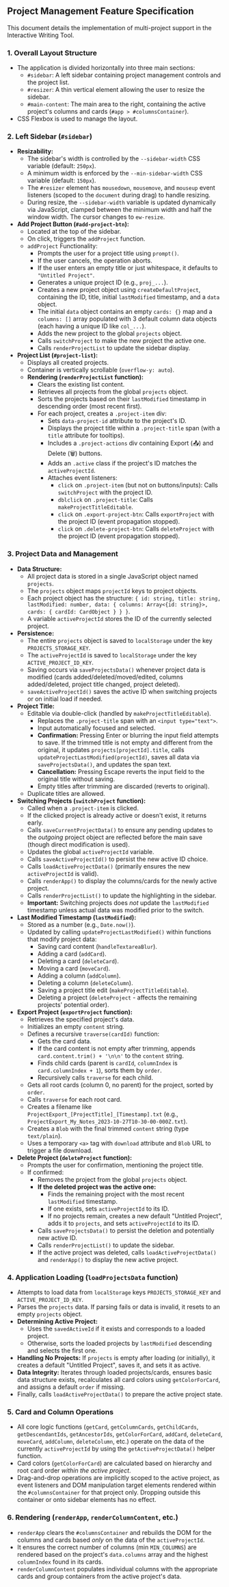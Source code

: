 ## Project Management Feature Specification

This document details the implementation of multi-project support in the Interactive Writing Tool.

### 1. Overall Layout Structure

*   The application is divided horizontally into three main sections:
    *   `#sidebar`: A left sidebar containing project management controls and the project list.
    *   `#resizer`: A thin vertical element allowing the user to resize the sidebar.
    *   `#main-content`: The main area to the right, containing the active project's columns and cards (`#app > #columnsContainer`).
*   CSS Flexbox is used to manage the layout.

### 2. Left Sidebar (`#sidebar`)

*   **Resizability:**
    *   The sidebar's width is controlled by the `--sidebar-width` CSS variable (default: `250px`).
    *   A minimum width is enforced by the `--min-sidebar-width` CSS variable (default: `150px`).
    *   The `#resizer` element has `mousedown`, `mousemove`, and `mouseup` event listeners (scoped to the `document` during drag) to handle resizing.
    *   During resize, the `--sidebar-width` variable is updated dynamically via JavaScript, clamped between the minimum width and half the window width. The cursor changes to `ew-resize`.
*   **Add Project Button (`#add-project-btn`):**
    *   Located at the top of the sidebar.
    *   On click, triggers the `addProject` function.
    *   `addProject` Functionality:
        *   Prompts the user for a project title using `prompt()`.
        *   If the user cancels, the operation aborts.
        *   If the user enters an empty title or just whitespace, it defaults to `"Untitled Project"`.
        *   Generates a unique project ID (e.g., `proj_...`).
        *   Creates a new project object using `createDefaultProject`, containing the ID, title, initial `lastModified` timestamp, and a `data` object.
        *   The initial `data` object contains an empty `cards: {}` map and a `columns: []` array populated with 3 default column data objects (each having a unique ID like `col_...`).
        *   Adds the new project to the global `projects` object.
        *   Calls `switchProject` to make the new project the active one.
        *   Calls `renderProjectList` to update the sidebar display.
*   **Project List (`#project-list`):**
    *   Displays all created projects.
    *   Container is vertically scrollable (`overflow-y: auto`).
    *   **Rendering (`renderProjectList` function):**
        *   Clears the existing list content.
        *   Retrieves all projects from the global `projects` object.
        *   Sorts the projects based on their `lastModified` timestamp in descending order (most recent first).
        *   For each project, creates a `.project-item` div:
            *   Sets `data-project-id` attribute to the project's ID.
            *   Displays the project title within a `.project-title` span (with a `title` attribute for tooltips).
            *   Includes a `.project-actions` div containing Export (📤) and Delete (🗑️) buttons.
            *   Adds an `.active` class if the project's ID matches the `activeProjectId`.
            *   Attaches event listeners:
                *   `click` on `.project-item` (but not on buttons/inputs): Calls `switchProject` with the project ID.
                *   `dblclick` on `.project-title`: Calls `makeProjectTitleEditable`.
                *   `click` on `.export-project-btn`: Calls `exportProject` with the project ID (event propagation stopped).
                *   `click` on `.delete-project-btn`: Calls `deleteProject` with the project ID (event propagation stopped).

### 3. Project Data and Management

*   **Data Structure:**
    *   All project data is stored in a single JavaScript object named `projects`.
    *   The `projects` object maps `projectId` keys to project objects.
    *   Each project object has the structure: `{ id: string, title: string, lastModified: number, data: { columns: Array<{id: string}>, cards: { cardId: CardObject } } }`.
    *   A variable `activeProjectId` stores the ID of the currently selected project.
*   **Persistence:**
    *   The entire `projects` object is saved to `localStorage` under the key `PROJECTS_STORAGE_KEY`.
    *   The `activeProjectId` is saved to `localStorage` under the key `ACTIVE_PROJECT_ID_KEY`.
    *   Saving occurs via `saveProjectsData()` whenever project data is modified (cards added/deleted/moved/edited, columns added/deleted, project title changed, project deleted).
    *   `saveActiveProjectId()` saves the active ID when switching projects or on initial load if needed.
*   **Project Title:**
    *   Editable via double-click (handled by `makeProjectTitleEditable`).
        *   Replaces the `.project-title` span with an `<input type="text">`.
        *   Input automatically focused and selected.
        *   **Confirmation:** Pressing Enter or blurring the input field attempts to save. If the trimmed title is not empty and different from the original, it updates `projects[projectId].title`, calls `updateProjectLastModified(projectId)`, saves all data via `saveProjectsData()`, and updates the span text.
        *   **Cancellation:** Pressing Escape reverts the input field to the original title without saving.
        *   Empty titles after trimming are discarded (reverts to original).
    *   Duplicate titles are allowed.
*   **Switching Projects (`switchProject` function):**
    *   Called when a `.project-item` is clicked.
    *   If the clicked project is already active or doesn't exist, it returns early.
    *   Calls `saveCurrentProjectData()` to ensure any pending updates to the *outgoing* project object are reflected before the main save (though direct modification is used).
    *   Updates the global `activeProjectId` variable.
    *   Calls `saveActiveProjectId()` to persist the new active ID choice.
    *   Calls `loadActiveProjectData()` (primarily ensures the new `activeProjectId` is valid).
    *   Calls `renderApp()` to display the columns/cards for the newly active project.
    *   Calls `renderProjectList()` to update the highlighting in the sidebar.
    *   **Important:** Switching projects does *not* update the `lastModified` timestamp unless actual data was modified prior to the switch.
*   **Last Modified Timestamp (`lastModified`):**
    *   Stored as a number (e.g., `Date.now()`).
    *   Updated by calling `updateProjectLastModified()` within functions that modify project data:
        *   Saving card content (`handleTextareaBlur`).
        *   Adding a card (`addCard`).
        *   Deleting a card (`deleteCard`).
        *   Moving a card (`moveCard`).
        *   Adding a column (`addColumn`).
        *   Deleting a column (`deleteColumn`).
        *   Saving a project title edit (`makeProjectTitleEditable`).
        *   Deleting a project (`deleteProject` - affects the remaining projects' potential order).
*   **Export Project (`exportProject` function):**
    *   Retrieves the specified project's data.
    *   Initializes an empty `content` string.
    *   Defines a recursive `traverse(cardId)` function:
        *   Gets the card data.
        *   If the card content is not empty after trimming, appends `card.content.trim() + '\n\n'` to the `content` string.
        *   Finds child cards (parent is `cardId`, `columnIndex` is `card.columnIndex + 1`), sorts them by `order`.
        *   Recursively calls `traverse` for each child.
    *   Gets all root cards (column 0, no parent) for the project, sorted by `order`.
    *   Calls `traverse` for each root card.
    *   Creates a filename like `ProjectExport_[ProjectTitle]_[Timestamp].txt` (e.g., `ProjectExport_My_Notes_2023-10-27T10-30-00-000Z.txt`).
    *   Creates a `Blob` with the final trimmed `content` string (type `text/plain`).
    *   Uses a temporary `<a>` tag with `download` attribute and `Blob` URL to trigger a file download.
*   **Delete Project (`deleteProject` function):**
    *   Prompts the user for confirmation, mentioning the project title.
    *   If confirmed:
        *   Removes the project from the global `projects` object.
        *   **If the deleted project was the active one:**
            *   Finds the remaining project with the most recent `lastModified` timestamp.
            *   If one exists, sets `activeProjectId` to its ID.
            *   If no projects remain, creates a new default "Untitled Project", adds it to `projects`, and sets `activeProjectId` to its ID.
        *   Calls `saveProjectsData()` to persist the deletion and potentially new active ID.
        *   Calls `renderProjectList()` to update the sidebar.
        *   If the active project was deleted, calls `loadActiveProjectData()` and `renderApp()` to display the new active project.

### 4. Application Loading (`loadProjectsData` function)

*   Attempts to load data from `localStorage` keys `PROJECTS_STORAGE_KEY` and `ACTIVE_PROJECT_ID_KEY`.
*   Parses the `projects` data. If parsing fails or data is invalid, it resets to an empty `projects` object.
*   **Determining Active Project:**
    *   Uses the `savedActiveId` if it exists and corresponds to a loaded project.
    *   Otherwise, sorts the loaded projects by `lastModified` descending and selects the first one.
*   **Handling No Projects:** If `projects` is empty after loading (or initially), it creates a default "Untitled Project", saves it, and sets it as active.
*   **Data Integrity:** Iterates through loaded projects/cards, ensures basic data structure exists, recalculates all card colors using `getColorForCard`, and assigns a default `order` if missing.
*   Finally, calls `loadActiveProjectData()` to prepare the active project state.

### 5. Card and Column Operations

*   All core logic functions (`getCard`, `getColumnCards`, `getChildCards`, `getDescendantIds`, `getAncestorIds`, `getColorForCard`, `addCard`, `deleteCard`, `moveCard`, `addColumn`, `deleteColumn`, etc.) operate on the data of the currently `activeProjectId` by using the `getActiveProjectData()` helper function.
*   Card colors (`getColorForCard`) are calculated based on hierarchy and root card order *within the active project*.
*   Drag-and-drop operations are implicitly scoped to the active project, as event listeners and DOM manipulation target elements rendered within the `#columnsContainer` for that project only. Dropping outside this container or onto sidebar elements has no effect.

### 6. Rendering (`renderApp`, `renderColumnContent`, etc.)

*   `renderApp` clears the `#columnsContainer` and rebuilds the DOM for the columns and cards based *only* on the data of the `activeProjectId`.
*   It ensures the correct number of columns (min `MIN_COLUMNS`) are rendered based on the project's `data.columns` array and the highest `columnIndex` found in its cards.
*   `renderColumnContent` populates individual columns with the appropriate cards and group containers from the active project's data.